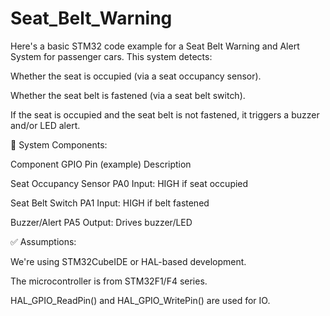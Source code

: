 # Seat_Belt_Warning


Here's a basic STM32 code example for a Seat Belt Warning and Alert System for passenger cars. This system detects:

Whether the seat is occupied (via a seat occupancy sensor).

Whether the seat belt is fastened (via a seat belt switch).

If the seat is occupied and the seat belt is not fastened, it triggers a buzzer and/or LED alert.

🚗 System Components:

Component	                    GPIO Pin (example)	                Description

Seat Occupancy Sensor	        PA0	                                Input: HIGH if seat occupied

Seat Belt Switch	            PA1	                                Input: HIGH if belt fastened

Buzzer/Alert	                PA5	                                Output: Drives buzzer/LED

✅ Assumptions:

We're using STM32CubeIDE or HAL-based development.

The microcontroller is from STM32F1/F4 series.

HAL_GPIO_ReadPin() and HAL_GPIO_WritePin() are used for IO.


